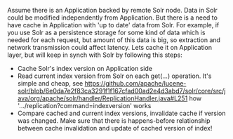 Assume there is an Application backed by remote Solr node. Data in Solr could be modified independently from Application.
But there is a need to have cache in Application with 'up to date' data from Solr.
For example, if you use Solr as a persistence storage for some kind of data which is needed for each request, but amount of this data is big,
so extraction and network transmission could affect latency. Lets cache it on Application layer, but will keep in synch with Solr by following
this steps:
- Cache Solr's index version on Application side
- Read current index version from Solr on each get(...) operation. It's simple and cheap, see
https://github.com/apache/lucene-solr/blob/6e0da7e2f83ca3291f1f167cfad00ad2e4d3abd7/solr/core/src/java/org/apache/solr/handler/ReplicationHandler.java#L251
how '.../replication?command=indexversion' works
- Compare cached and current index versions, invalidate cache if version was changed.
Make sure that there is happens-before relationship between cache invalidation and update of cached version of index!
